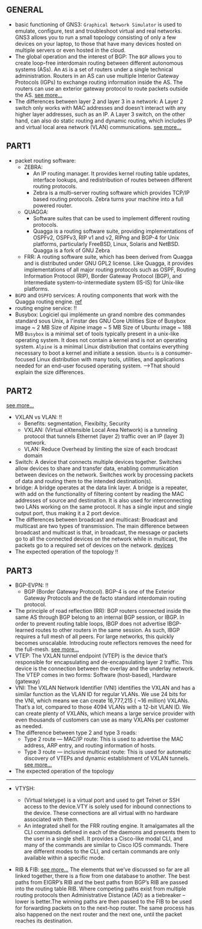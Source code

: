 ## GENERAL

- basic functioning of GNS3:
    `Graphical Network Simulator` is used to emulate, configure, test and troubleshoot virtual and real networks. GNS3 allows you to run a small topology consisting of only a few devices on your laptop, to those that have many devices hosted on multiple servers or even hosted in the cloud.
- The global operation and the interest of BGP:
    The `BGP` allows you to create loop-free interdomain routing between different autonomous systems (ASs).
    An `AS` is a set of routers under a single technical administration.
    Routers in an AS can use multiple Interior Gateway Protocols (IGPs) to exchange routing information inside the AS.
    The routers can use an exterior gateway protocol to route packets outside the AS.
[see more...](https://www.cisco.com/c/en/us/support/docs/ip/border-gateway-protocol-bgp/26634-bgp-toc.html)
- The differences between layer 2 and layer 3 in a network:
    A Layer 2 switch only works with MAC addresses and doesn't interact with any higher layer addresses, such as an IP.
    A Layer 3 switch, on the other hand, can also do static routing and dynamic routing, which includes IP and virtual local area network (VLAN) communications.
[see more...](https://www.aussiebroadband.com.au/blog/difference-layer-3-layer-2-networks/)
## PART1

- packet routing software:
    - ZEBRA:
        * An IP routing manager. It provides kernel routing table updates, interface lookups, and redistribution of routes between different routing protocols.
        * Zebra is a multi–server routing software which provides TCP/IP based routing protocols. Zebra turns your machine into a full powered router.
    - QUAGGA:
        * Software suites that can be used to implement different routing protocols.
        * Quagga is a routing software suite, providing implementations of OSPFv2, OSPFv3, RIP v1 and v2, RIPng and BGP-4 for Unix platforms, particularly FreeBSD, Linux, Solaris and NetBSD. Quagga is a fork of GNU Zebra
    - FRR:
        A routing software suite, which has been derived from Quagga and is distributed under GNU GPL2 license. Like Quagga, it provides implementations of all major routing protocols such as OSPF, Routing Information Protocol (RIP), Border Gateway Protocol (BGP), and Intermediate system-to-intermediate system (IS-IS) for Unix-like platforms.
- `BGPD` and `OSPFD` services:
    A routing components that work with the Quagga routing engine. [ref](https://linux.die.net/man/8/bgpd)
- routing engine service: !!
- Busybox:
    Logiciel qui implémente un grand nombre des commandes standard sous Unix, à l'instar des GNU Core Utilities
    Size of Busybox image ~ 2 MB
    Size of Alpine image ~ 5 MB
    Size of Ubuntu image ~ 188 MB
    `Busybox` is a minimal set of tools typically present in a unix-like operating system. It does not contain a kernel and is not an operating system.
    `Alpine` is a minimal Linux distribution that contains everything necessary to boot a kernel and initiate a session.
    `Ubuntu` is a consumer-focused Linux distribution with many tools, utilities, and applications needed for an end-user focused operating system.
    -->That should explain the size differences.

## PART2
[see more...](https://www.ciscolive.com/c/dam/r/ciscolive/apjc/docs/2018/pdf/BRKDCN-3040.pdf)
- VXLAN vs VLAN: !!
    * Benefits: segmentation, Flexibilty, Security
    * VXLAN: (Virtual eXtensible Local Area Network)  is a tunneling protocol that tunnels Ethernet (layer 2) traffic over an IP (layer 3) network.
    * VLAN: Reduce Overhead by limiting the size of each brodcast domain
-  Switch:
    A device that connects multiple devices together. Switches allow devices to share and transfer data, enabling communication between devices on the network. Switches work by processing packets of data and routing them to the intended destination(s).
- bridge:
    A bridge operates at the data link layer. A bridge is a repeater, with add on the functionality of filtering content by reading the MAC addresses of source and destination. It is also used for interconnecting two LANs working on the same protocol. It has a single input and single output port, thus making it a 2 port device.
- The differences between broadcast and multicast:
    Broadcast and multicast are two types of transmission. The main difference between broadcast and multicast is that, in broadcast, the message or packets go to all the connected devices on the network while in multicast, the packets go to a required set of devices on the network.
[devices](https://www.geeksforgeeks.org/network-devices-hub-repeater-bridge-switch-router-gateways/)
- The expected operation of the topology !!


## PART3

- BGP-EVPN: !!
    * BGP (Border Gateway Protocol). BGP-4 is one of the Exterior Gateway Protocols and the de facto standard interdomain routing protocol.
- The principle of road reflection (RR):
    BGP routers connected inside the same AS through BGP belong to an internal BGP session, or IBGP. In order to prevent routing table loops, IBGP does not advertise IBGP-learned routes to other routers in the same session. As such, IBGP requires a full mesh of all peers. For large networks, this quickly becomes unscalable. Introducing route reflectors removes the need for the full-mesh.
[see more...](https://www.cbtnuggets.com/blog/technology/networking/networking-basics-what-are-bgp-route-reflectors-for-ipv6)
- VTEP:
    The VXLAN tunnel endpoint (VTEP) is the device that’s responsible for encapsulating and de-encapsulating layer 2 traffic. This device is the connection between the overlay and the underlay network. The VTEP comes in two forms: Software (host-based), Hardware (gateway)
- VNI:
    The VXLAN Network Identifier (VNI) identifies the VXLAN and has a similar function as the VLAN ID for regular VLANs. We use 24 bits for the VNI, which means we can create 16,777,215 ( ~16 million) VXLANs. That’s a lot, compared to those 4094 VLANs with a 12-bit VLAN ID. We can create plenty of VXLANs, which means a large service provider with even thousands of customers can use as many VXLANs per customer as needed.
- The difference between type 2 and type 3 roads:
    * Type 2 route — MAC/IP route: This is used to advertise the MAC address, ARP entry, and routing information of hosts.
    * Type 3 route — inclusive multicast route: This is used for automatic discovery of VTEPs and dynamic establishment of VXLAN tunnels.
[see more...](https://support.huawei.com/enterprise/en/doc/EDOC1100023542?section=j01f&topicName=type-3-route)
- The expected operation of the topology

---

- VTYSH:
    * (Virtual teletype) is a virtual port and used to get Telnet or SSH access to the device.VTY is solely used for inbound connections to the device. These connections are all virtual with no hardware associated with them.
    * An integrated shell for the FRR routing engine. It amalgamates all the CLI commands defined in each of the daemons and presents them to the user in a single shell. It provides a Cisco-like modal CLI, and many of the commands are similar to Cisco IOS commands. There are different modes to the CLI, and certain commands are only available within a specific mode.

- RIB & FIB: [see more...](https://writemem.co.uk/what-is-a-rib-and-a-fib/)
    The elements that we’ve discussed so far are all linked together, there is a flow from one database to another.
    The best paths from EIGRP’s RIB and the best paths from BGP’s RIB are passed into the routing table RIB. Where competing paths exist from multiple routing protocols then Administrative Distance (AD) as a tiebreaker – lower is better.The winning paths are then passed to the FIB to be used for forwarding packets on to the next-hop router. The same process has also happened on the next router and the next one, until the packet reaches its destination.